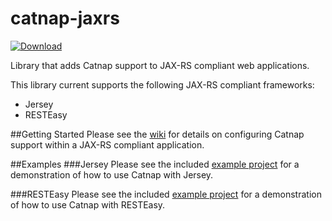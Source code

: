 catnap-jaxrs
===
[ ![Download](https://api.bintray.com/packages/gregwhitaker/maven/catnap-jaxrs/images/download.svg) ](https://bintray.com/gregwhitaker/maven/catnap-jaxrs/_latestVersion)

Library that adds Catnap support to JAX-RS compliant web applications.

This library current supports the following JAX-RS compliant frameworks:
* Jersey
* RESTEasy

##Getting Started
Please see the [wiki](https://github.com/gregwhitaker/catnap/wiki/Catnap-with-JAXRS) for details on configuring Catnap support within a JAX-RS compliant application.

##Examples
###Jersey
Please see the included [example project](https://github.com/gregwhitaker/catnap/tree/master/catnap-examples/catnap-examples-jersey) for a demonstration of how to use Catnap with Jersey.

###RESTEasy
Please see the included [example project](https://github.com/gregwhitaker/catnap/tree/master/catnap-examples/catnap-examples-resteasy) for a demonstration of how to use Catnap with RESTEasy.
